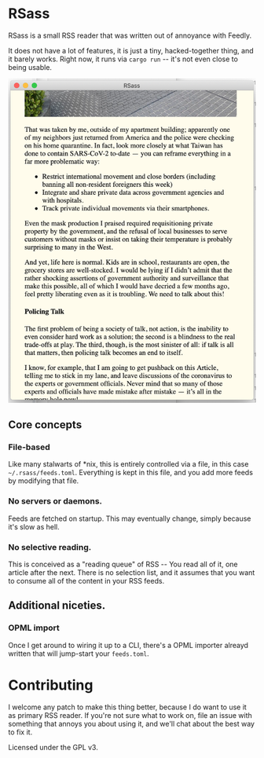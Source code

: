 # RSass

RSass is a small RSS reader that was written out of annoyance with Feedly.

It does not have a lot of features, it is just a tiny, hacked-together thing,
and it barely works. Right now, it runs via `cargo run` -- it's not even close
to being usable.

![Screenshot](./.documentation/RSass-preview.png)

## Core concepts

### File-based

Like many stalwarts of *nix, this is entirely controlled via a file, in this
case `~/.rsass/feeds.toml`. Everything is kept in this file, and you add more
feeds by modifying that file.

### No servers or daemons.

Feeds are fetched on startup. This may eventually change, simply because it's
slow as hell.

### No selective reading.

This is conceived as a "reading queue" of RSS -- You read all of it, one article
after the next. There is no selection list, and it assumes that you want to
consume all of the content in your RSS feeds.

## Additional niceties.

### OPML import

Once I get around to wiring it up to a CLI, there's a OPML importer alreayd
written that will jump-start your `feeds.toml`.

# Contributing

I welcome any patch to make this thing better, because I do want to use it as
primary RSS reader. If you're not sure what to work on, file an issue with
something that annoys you about using it, and we'll chat about the best way to
fix it.

Licensed under the GPL v3.
